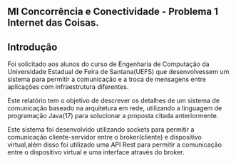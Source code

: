 ## MI Concorrência e Conectividade - Problema 1 Internet das Coisas.
## Introdução

Foi solicitado aos alunos do curso de Engenharia de Computação da Universidade Estadual de Feira de Santana(UEFS) que desenvolvessem um sistema para permitir a comunicação e a troca de mensagens entre aplicações com infraestrutura diferentes.

Este relatório tem o objetivo de descrever os detalhes de um sistema de comunicação baseado na arquitetura em rede, utilizando a linguagem de programação Java(17) para solucionar a proposta citada anteriormente.

Este sistema foi desenvolvido utilizando sockets para permitir a comunicação cliente-servidor entre o broker(cliente) e dispositivo virtual,além disso foi utilizado uma API Rest para permitir a comunicação entre o dispositivo virtual e uma interface através do broker.
